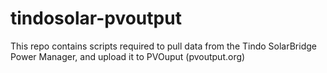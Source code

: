 # tindosolar-pvoutput
This repo contains scripts required to pull data from the Tindo SolarBridge Power Manager, and upload it to PVOuput (pvoutput.org)
